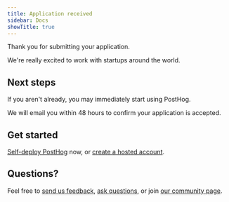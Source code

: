 ```yaml
---
title: Application received
sidebar: Docs
showTitle: true
---
```


Thank you for submitting your application.

We're really excited to work with startups around the world.

## Next steps

If you aren't already, you may immediately start using PostHog.

We will email you within 48 hours to confirm your application is accepted.

## Get started

[Self-deploy PostHog](/docs/deployment) now, or [create a hosted account](https://app.posthog.com/signup).

## Questions?

Feel free to [send us feedback](https://app.posthog.com/home#supportModal), [ask questions](/questions), or join [our community page](/posts).